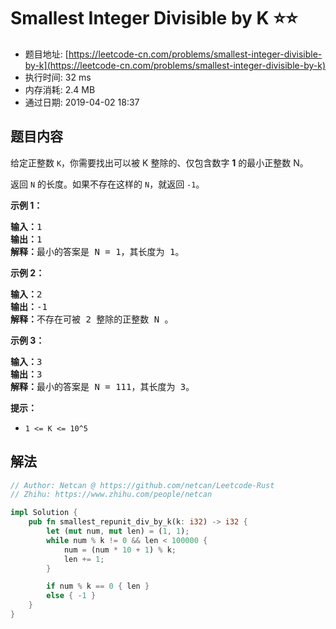 # Smallest Integer Divisible by K :star::star:
- 题目地址: [https://leetcode-cn.com/problems/smallest-integer-divisible-by-k](https://leetcode-cn.com/problems/smallest-integer-divisible-by-k)
- 执行时间: 32 ms 
- 内存消耗: 2.4 MB
- 通过日期: 2019-04-02 18:37

## 题目内容
<p>给定正整数 <code>K</code>，你需要找出可以被 K 整除的、仅包含数字 <strong>1</strong> 的最小正整数 N。</p>

<p>返回 <code>N</code> 的长度。如果不存在这样的 <code>N</code>，就返回 <code>-1</code>。</p>



<p><strong>示例 1：</strong></p>

<pre><strong>输入：</strong>1
<strong>输出：</strong>1
<strong>解释：</strong>最小的答案是 N = 1，其长度为 1。</pre>

<p><strong>示例 2：</strong></p>

<pre><strong>输入：</strong>2
<strong>输出：</strong>-1
<strong>解释：</strong>不存在可被 2 整除的正整数 N 。</pre>

<p><strong>示例 3：</strong></p>

<pre><strong>输入：</strong>3
<strong>输出：</strong>3
<strong>解释：</strong>最小的答案是 N = 111，其长度为 3。</pre>



<p><strong>提示：</strong></p>

<ul>
	<li><code>1 <= K <= 10^5</code></li>
</ul>


## 解法
```rust
// Author: Netcan @ https://github.com/netcan/Leetcode-Rust
// Zhihu: https://www.zhihu.com/people/netcan

impl Solution {
    pub fn smallest_repunit_div_by_k(k: i32) -> i32 {
        let (mut num, mut len) = (1, 1); 
        while num % k != 0 && len < 100000 {
            num = (num * 10 + 1) % k;
            len += 1;
        }

        if num % k == 0 { len } 
        else { -1 }
    }
}


```